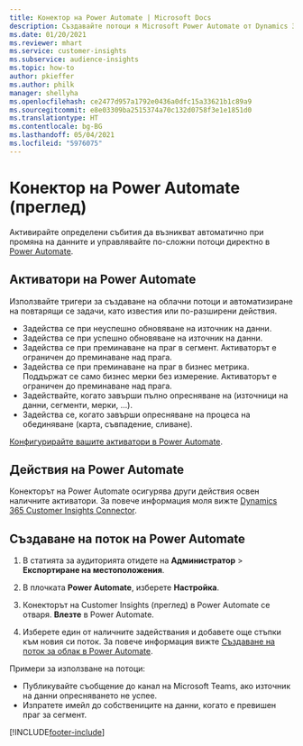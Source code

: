 ```yaml
---
title: Конектор на Power Automate | Microsoft Docs
description: Създавайте потоци я Microsoft Power Automate от Dynamics 365 Customer Insights.
ms.date: 01/20/2021
ms.reviewer: mhart
ms.service: customer-insights
ms.subservice: audience-insights
ms.topic: how-to
author: pkieffer
ms.author: philk
manager: shellyha
ms.openlocfilehash: ce2477d957a1792e0436a0dfc15a33621b1c89a9
ms.sourcegitcommit: e8e03309ba2515374a70c132d0758f3e1e1851d0
ms.translationtype: HT
ms.contentlocale: bg-BG
ms.lasthandoff: 05/04/2021
ms.locfileid: "5976075"
---
```

# <a name="power-automate-connector-preview"></a>Конектор на Power Automate (преглед)

Активирайте определени събития да възникват автоматично при промяна на данните и управлявайте по-сложни потоци директно в [Power Automate](https://flow.microsoft.com/).

## <a name="power-automate-triggers"></a>Активатори на Power Automate

Използвайте тригери за създаване на облачни потоци и автоматизиране на повтарящи се задачи, като известия или по-разширени действия. 

- Задейства се при неуспешно обновяване на източник на данни. 
- Задейства се при успешно обновяване на източник на данни.
- Задейства се при преминаване на праг в сегмент. Активаторът е ограничен до преминаване над прага.
- Задейства се при преминаване на праг в бизнес метрика. Поддържат се само бизнес мерки без измерение. Активаторът е ограничен до преминаване над прага.
- Задействайте, когато завърши пълно опресняване на (източници на данни, сегменти, мерки, ...).
- Задейства се, когато завърши опресняване на процеса на обединяване (карта, съвпадение, сливане).

[Конфигурирайте вашите активатори в Power Automate](https://flow.microsoft.com/connectors/shared_customerinsights/dynamics-365-customer-insights-connector/).

## <a name="power-automate-actions"></a>Действия на Power Automate
Конекторът на Power Automate осигурява други действия освен наличните активатори. За повече информация моля вижте [Dynamics 365 Customer Insights Connector](/connectors/customerinsights/).

## <a name="create-a-power-automate-flow"></a>Създаване на поток на Power Automate

1. В статията за аудиторията отидете на **Администратор** > **Експортиране на местоположения**.

1. В плочката **Power Automate**, изберете **Настройка**.

1. Конекторът на Customer Insights (преглед) в Power Automate се отваря. **Влезте** в Power Automate.

1. Изберете един от наличните задействания и добавете още стъпки към новия си поток. За повече информация вижте [Създаване на поток за облак в Power Automate](/power-automate/get-started-logic-flow).

Примери за използване на потоци: 
- Публикувайте съобщение до канал на Microsoft Teams, ако източник на данни опресняването не успее. 
- Изпратете имейл до собствениците на данни, когато е превишен праг за сегмент.



[!INCLUDE[footer-include](../includes/footer-banner.md)]
